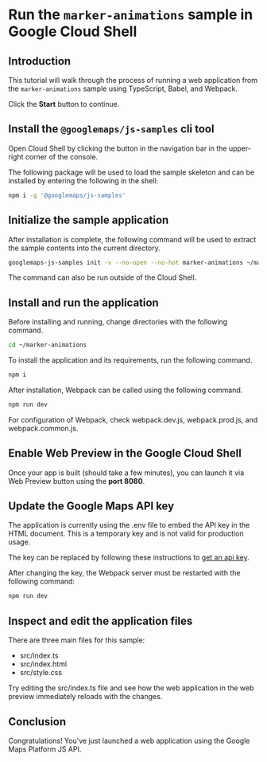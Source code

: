 # Run the `marker-animations` sample in Google Cloud Shell

<walkthrough-tutorial-duration duration="10"/>

## Introduction

This tutorial will walk through the process of running a web application from
the `marker-animations` sample using TypeScript, Babel, and Webpack.

Click the **Start** button to continue.

## Install the `@googlemaps/js-samples` cli tool

Open Cloud Shell by clicking the
<walkthrough-cloud-shell-icon></walkthrough-cloud-shell-icon> button in the
navigation bar in the upper-right corner of the console.

The following package will be used to load the sample skeleton and can be
installed by entering the following in the shell:

```bash
npm i -g '@googlemaps/js-samples'
```

## Initialize the sample application

After installation is complete, the following command will be used to extract
the sample contents into the current directory.

```bash
googlemaps-js-samples init -v --no-open --no-hot marker-animations ~/marker-animations
```

The command can also be run outside of the Cloud Shell.

## Install and run the application

Before installing and running, change directories with the following command.

```bash
cd ~/marker-animations
```

To install the application and its requirements, run the following command.

```bash
npm i
```

After installation, Webpack can be called using the following command.

```bash
npm run dev
```

For configuration of Webpack, check
<walkthrough-editor-open-file filePath="~/marker-animations/webpack.dev.js">webpack.dev.js</walkthrough-editor-open-file>,
<walkthrough-editor-open-file filePath="~/marker-animations/webpack.prod.js">webpack.prod.js</walkthrough-editor-open-file>,
and
<walkthrough-editor-open-file filePath="~/marker-animations/webpack.common.js">webpack.common.js</walkthrough-editor-open-file>.

## Enable Web Preview in the Google Cloud Shell

Once your app is built (should take a few minutes), you can launch it via
<walkthrough-spotlight-pointer target="cloudshell" spotlightId="devshell-web-preview-button">Web
Preview button</walkthrough-spotlight-pointer> using the **port 8080**.

## Update the Google Maps API key

The application is currently using the
<walkthrough-editor-open-file filePath="~/marker-animations/.env">.env</walkthrough-editor-open-file>
file to embed the API key in the HTML document. This is a temporary key and is
not valid for production usage.

The key can be replaced by following these instructions to
[get an api key](https://developers.google.com/maps/documentation/javascript/get-api-key).

After changing the key, the Webpack server must be restarted with the following
command:

```bash
npm run dev
```

## Inspect and edit the application files

There are three main files for this sample:

*   <walkthrough-editor-open-file filePath="~/marker-animations/src/index.ts">src/index.ts</walkthrough-editor-open-file>
*   <walkthrough-editor-open-file filePath="~/marker-animations/src/index.html">src/index.html</walkthrough-editor-open-file>
*   <walkthrough-editor-open-file filePath="~/marker-animations/src/style.css">src/style.css</walkthrough-editor-open-file>

Try editing the <walkthrough-editor-open-file filePath="~/marker-animations/src/index.ts">src/index.ts</walkthrough-editor-open-file> file and see how the web application in the web preview immediately reloads with the changes.

## Conclusion

<walkthrough-conclusion-trophy></walkthrough-conclusion-trophy>

Congratulations! You've just launched a web application using the Google Maps
Platform JS API.
